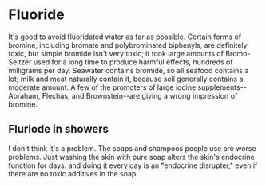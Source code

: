 # Fluoride

It's good to avoid fluoridated water as far as possible. Certain forms of bromine, including bromate and polybrominated biphenyls, are definitely toxic, but simple bromide isn't very toxic; it took large amounts of Bromo-Seltzer used for a long time to produce harmful effects, hundreds of milligrams per day. Seawater contains bromide, so all seafood contains a lot; milk and meat naturally contain it, because soil generally contains a moderate amount. A few of the promoters of large iodine supplements--Abraham, Flechas, and Brownstein--are giving a wrong impression of bromine.

## Fluriode in showers
I don't think it's a problem. The soaps and shampoos people use are worse problems. Just washing the skin with pure soap alters the skin's endocrine function for days. and doing it every day is an "endocrine disrupter," even if there are no toxic additives in the soap.
